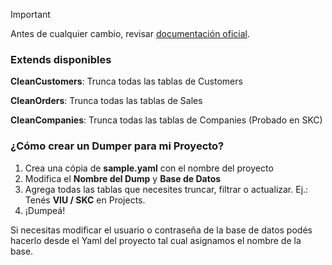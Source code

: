 > [!IMPORTANT]  
> Antes de cualquier cambio, revisar [documentación oficial](https://github.com/Smile-SA/gdpr-dump/wiki).

### Extends disponibles

**CleanCustomers**: Trunca todas las tablas de Customers

**CleanOrders**: Trunca todas las tablas de Sales

**CleanCompanies**: Trunca todas las tablas de Companies (Probado en SKC)

### ¿Cómo crear un Dumper para mi Proyecto?

1) Crea una cópia de **sample.yaml** con el nombre del proyecto
2) Modifica el **Nombre del Dump** y **Base de Datos**
3) Agrega todas las tablas que necesites truncar, filtrar o actualizar. Ej.: Tenés **VIU / SKC** en Projects.
4) ¡Dumpeá!

Si necesitas modificar el usuario o contraseña de la base de datos podés hacerlo desde el Yaml del proyecto tal cual asignamos el nombre de la base.